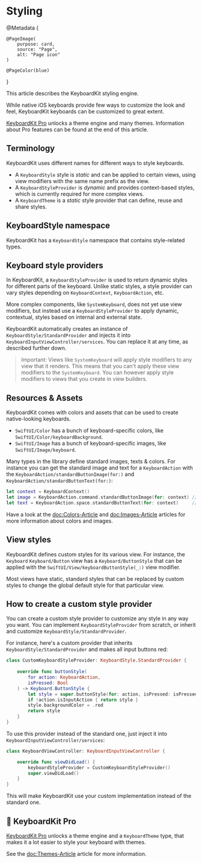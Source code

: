 # Styling

@Metadata {

    @PageImage(
        purpose: card,
        source: "Page",
        alt: "Page icon"
    )

    @PageColor(blue)
}

This article describes the KeyboardKit styling engine.

While native iOS keyboards provide few ways to customize the look and feel, KeyboardKit keyboards can be customized to great extent.

[KeyboardKit Pro][Pro] unlocks a theme engine and many themes. Information about Pro features can be found at the end of this article.



## Terminology

KeyboardKit uses different names for different ways to style keyboards. 

* A ``KeyboardStyle`` style is *static* and can be applied to certain views, using view modifiers with the same name prefix as the view.
* A ``KeyboardStyleProvider`` is *dynamic* and provides context-based styles, which is currently required for more complex views.
* A ``KeyboardTheme`` is a *static* style provider that can define, reuse and share styles.



## KeyboardStyle namespace

KeyboardKit has a ``KeyboardStyle`` namespace that contains style-related types.



## Keyboard style providers

In KeyboardKit, a ``KeyboardStyleProvider`` is used to return dynamic styles for different parts of the keyboard. Unlike static styles, a style provider can vary styles depending on ``KeyboardContext``, ``KeyboardAction``, etc. 

More complex components, like ``SystemKeyboard``, does not yet use view modifiers, but instead use a ``KeyboardStyleProvider`` to apply dynamic, contextual, styles based on internal and external state.

KeyboardKit automatically creates an instance of ``KeyboardStyle/StandardProvider`` and injects it into ``KeyboardInputViewController/services``. You can replace it at any time, as described further down.

> Important: Views like ``SystemKeyboard`` will apply style modifiers to any view that it renders. This means that you can't apply these view modifiers to the ``SystemKeyboard``. You can however apply style modifiers to views that you create in view builders.



## Resources & Assets

KeyboardKit comes with colors and assets that can be used to create native-looking keyboards.

* ``SwiftUI/Color`` has a bunch of keyboard-specific colors, like ``SwiftUI/Color/keyboardBackground``.
* ``SwiftUI/Image`` has a bunch of keyboard-specific images, like ``SwiftUI/Image/keyboard``.

Many types in the library define standard images, texts & colors. For instance you can get the standard image and text for a ``KeyboardAction`` with the ``KeyboardAction/standardButtonImage(for:)`` and ``KeyboardAction/standardButtonText(for:)``:

```swift
let context = KeyboardContext()
let image = KeyboardAction.command.standardButtonImage(for: context) // Command icon
let text = KeyboardAction.space.standardButtonText(for: context)     // KKL10n.space
```

Have a look at the <doc:Colors-Article> and <doc:Images-Article> articles for more information about colors and images.



## View styles

KeyboardKit defines custom styles for its various view. For instance, the ``Keyboard`` ``Keyboard/Button`` view has a ``Keyboard/ButtonStyle`` that can be applied with the ``SwiftUI/View/keyboardButtonStyle(_:)`` view modifier.

Most views have static, standard styles that can be replaced by custom styles to change the global default style for that particular view. 



## How to create a custom style provider

You can create a custom style provider to customize any style in any way you want. You can implement ``KeyboardStyleProvider`` from scratch, or inherit and customize ``KeyboardStyle/StandardProvider``.

For instance, here's a custom provider that inherits ``KeyboardStyle/StandardProvider`` and makes all input buttons red:

```swift
class CustomKeyboardStyleProvider: KeyboardStyle.StandardProvider {
    
    override func buttonStyle(
        for action: KeyboardAction,
        isPressed: Bool
    ) -> Keyboard.ButtonStyle {
        let style = super.buttonStyle(for: action, isPressed: isPressed)
        if !action.isInputAction { return style }
        style.backgroundColor = .red
        return style
    }
}
```

To use this provider instead of the standard one, just inject it into ``KeyboardInputViewController/services``:

```swift
class KeyboardViewController: KeyboardInputViewController {

    override func viewDidLoad() {
        keyboardStyleProvider = CustomKeyboardStyleProvider()
        super.viewDidLoad()
    }
}
```

This will make KeyboardKit use your custom implementation instead of the standard one.



## 👑 KeyboardKit Pro

[KeyboardKit Pro][Pro] unlocks a theme engine and a ``KeyboardTheme`` type, that makes it a lot easier to style your keyboard with themes.

See the <doc:Themes-Article> article for more information.


[Pro]: https://github.com/KeyboardKit/KeyboardKitPro
